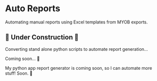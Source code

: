 # Auto Reports

Automating manual reports using Excel templates from MYOB exports.

## 🚧 Under Construction 🚧 

Converting stand alone python scripts to automate report generation...

Coming soon... 🙌

My python app report generator is coming soon, so I can automate more stuff! Soon. 🤭
